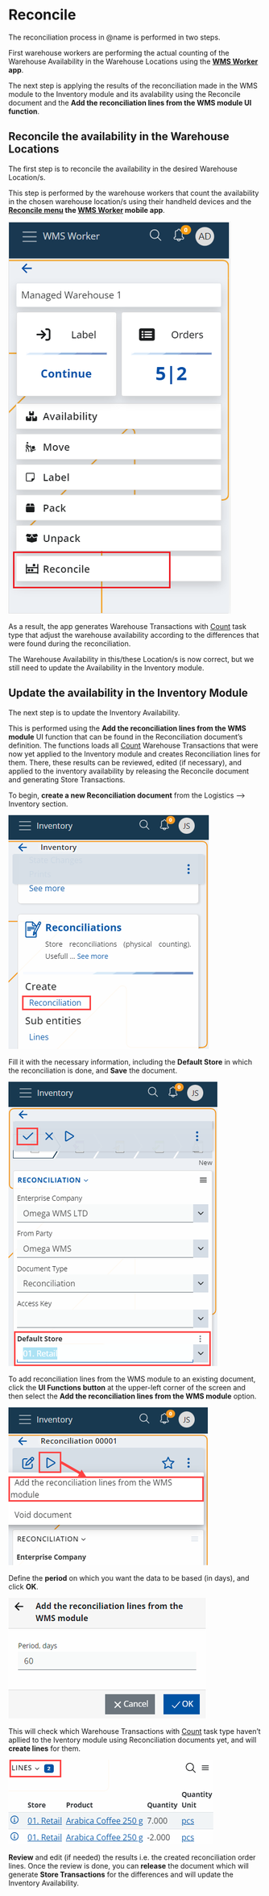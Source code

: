 # Reconcile

The reconciliation process in @name is performed in two steps.

First warehouse workers are performing the actual counting of the Warehouse Availability in the Warehouse Locations using the **[WMS Worker](xref:wms-worker) app**. 

The next step is applying the results of the reconciliation made in the WMS module to the Inventory module and its avalability using the Reconcile document and the **Add the reconciliation lines from the WMS module UI function**.

## Reconcile the availability in the Warehouse Locations
The first step is to reconcile the availability in the desired Warehouse Location/s.

This step is performed by the warehouse workers that count the availability in the chosen warehouse location/s using their handheld devices and the **[Reconcile menu](xref:reconcile-menu) the [WMS Worker](xref:wms-worker) mobile app**. 

![Picture](pictures/reconcile-menu.png)

As a result, the app generates Warehouse Transactions with [Count]( /how-it-works/task-types/count.md) task type that adjust the warehouse availability according to the differences that were found during the reconciliation.

The Warehouse Availability in this/these Location/s is now correct, but we still need to update the Availability in the Inventory module.

## Update the availability in the Inventory Module
The next step is to update the Inventory Availability. 

This is performed using the **Add the reconciliation lines from the WMS module** UI function that can be found in the Reconciliation document’s definition. The functions loads all [Count]( /how-it-works/task-types/count.md) Warehouse Transactions that were now yet applied to the Inventory module and creates Reconciliation lines for them. There, these results can be reviewed, edited (if necessary), and applied to the inventory availability by releasing the Reconcile document and generating Store Transactions.

To begin, **create a new Reconciliation document** from the Logistics --> Inventory section.

![Picture](pictures/create-reconciliation.png)
 
Fill it with the necessary information, including the **Default Store** in which the reconciliation is done, and **Save** the document.

![Picture](pictures/default-store.png)

To add reconciliation lines from the WMS module to an existing document, click the **UI Functions button** at the upper-left corner of the screen and then select the **Add the reconciliation lines from the WMS module** option. 

![Picture](pictures/reconciliation-play.png)

Define the **period** on which you want the data to be based (in days), and click **OK**.

![Picture](pictures/reconciliation-period.png)
 
This will check which Warehouse Transactions with [Count]( /how-it-works/task-types/count.md) task type haven’t apllied to the Iventory module using Reconciliation documents yet, and will **create lines** for them. 

![Picture](pictures/reconciliation-lines.png)

**Review** and edit (if needed) the results i.e. the created  reconciliation order lines. Once the review is done, you can **release** the document which will generate **Store Transactions** for the differences and will update the Inventory Availability.
